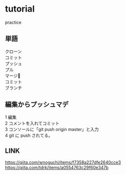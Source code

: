 # tutorial
practice


## 単語
クローン  
コミット  
プッシュ  
プル  
マージ  
コミット  
ブランチ  

## 編集からプッシュマデ
1 編集  
2 コメントを入れてコミット  
3 コンソールに「git push origin master」と入力  
4 git に push されてる。  

## LINK
https://qiita.com/wnoguchi/items/f7358a227dfe2640cce3  
https://qiita.com/tdrk/items/a0554763c29f60e347b  